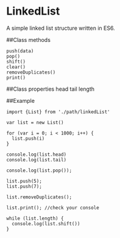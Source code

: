 # LinkedList
A simple linked list structure written in ES6.

##Class methods
```
push(data)
pop()
shift()
clear()
removeDuplicates()
print()
```

##Class properties
head
tail
length

##Example

```
import {List} from './path/linkedList'
 
var list = new List()
 
for (var i = 0; i < 1000; i++) {
  list.push(i)
}
 
console.log(list.head)
console.log(list.tail)

console.log(list.pop());

list.push(5);
list.push(7);

list.removeDuplicates();

list.print(); //check your console

while (list.length) {
  console.log(list.shift())
}
```

